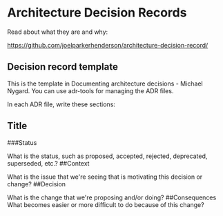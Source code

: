 # Architecture Decision Records

Read about what they are and why:

https://github.com/joelparkerhenderson/architecture-decision-record/

## Decision record template

This is the template in Documenting architecture decisions - Michael Nygard. You can use adr-tools for managing the ADR files.

In each ADR file, write these sections:

## Title

###Status

What is the status, such as proposed, accepted, rejected, deprecated, superseded, etc.?
##Context

What is the issue that we're seeing that is motivating this decision or change?
##Decision

What is the change that we're proposing and/or doing?
##Consequences
What becomes easier or more difficult to do because of this change?
